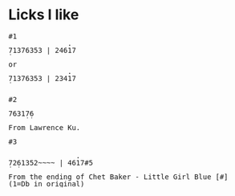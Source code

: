 Licks I like
=====

<pre style="line-height: 1.0">
#1
              .
71376353 | 24617
˙
or
              .
71376353 | 23417
˙

#2

763176
    ˙˙
From Lawrence Ku.

#3

                .
7261352~~~~ | 4617#5
˙ ˙
From the ending of Chet Baker - Little Girl Blue [#]
(1=Db in original)
</pre>